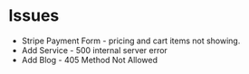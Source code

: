 # Issues

- Stripe Payment Form - pricing and cart items not showing.
- Add Service - 500 internal server error
- Add Blog - 405 Method Not Allowed
